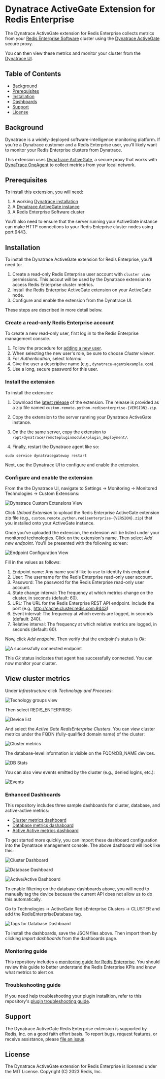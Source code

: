 # Dynatrace ActiveGate Extension for Redis Enterprise

The Dynatrace ActiveGate extension for Redis Enterprise collects metrics from your [Redis Enterprise Software](https://docs.redis.com/latest/rs/) cluster using the [Dynatrace ActiveGate](https://www.dynatrace.com/support/help/setup-and-configuration/dynatrace-activegate) secure proxy.

You can then view these metrics and monitor your cluster from the [Dynatrace UI](https://www.dynatrace.com/support/help/how-to-use-dynatrace/dashboards-and-charts#expand--browse-and-display-dashboards--4).

## Table of Contents

* [Background](#background)
* [Prerequisites](#prerequisites)
* [Installation](#installation)
* [Dashboards](#dashboards)
* [Support](#support)
* [License](#license)

## Background

Dynatrace is a widely-deployed software-intelligence monitoring platform. If you're a Dynatrace customer and a Redis Enterprise user, you'll likely want to monitor your Redis Enterprise clusters from Dynatrace.

This extension uses [DynaTrace ActiveGate](https://www.dynatrace.com/support/help/setup-and-configuration/dynatrace-activegate), a secure proxy that works with [DynaTrace OneAgent](https://www.dynatrace.com/support/help/setup-and-configuration/) to collect metrics from your local network.

## Prerequisites

To install this extension, you will need:

1. A working [Dynatrace installation](https://www.dynatrace.com/support/help/setup-and-configuration/)
2. A [Dynatrace ActiveGate instance](https://www.dynatrace.com/support/help/setup-and-configuration/dynatrace-activegate/)
3. A Redis Enterprise Software cluster

You'll also need to ensure that the server running your ActiveGate instance can make HTTP connections to your Redis Enteprise cluster nodes using port 9443.

## Installation

To install the Dynatrace ActiveGate extension for Redis Enterprise, you'll need to:

1. Create a read-only Redis Enterprise user account with `cluster view` permissions. This accout will be used by the Dynatrace extension to access Redis Enterprise cluster metrics.
1. Install the Redis Enterprise ActiveGate extension on your ActiveGate node.
1. Configure and enable the extension from the Dynatrace UI.

These steps are described in more detail below.

### Create a read-only Redis Enterprise account

To create a new read-only user, first log in to the Redis Enterprise management console.

1. Follow the procedure for [adding a new user](https://docs.redis.com/latest/rs/security/access-control/manage-users/add-users/).
1. When selecting the new user's role, be sure to choose *Cluster viewer*.
1. For *Authentication*, select *Internal*.
1. Give the user a descriptive name (e.g., `dynatrace-agent@example.com`).
1. Use a long, secure password for this user.

### Install the extension

To install the extension:

1. Download the [latest release](https://github.com/redis-field-engineering/dynatrace-activegate-for-redis-enterprise/releases) of the extension. The release is provided as a zip file named `custom.remote.python.redisenterprise-{VERSION}.zip`.

1. Copy the extension to the server running your Dynatrace ActiveGate instance.

1. On the the same server, copy the extension to `/opt/dynatrace/remotepluginmodule/plugin_deployment/`.

1. Finally, restart the Dynatrace agent like so:

```
sudo service dynatracegateway restart
```

Next, use the Dynatrace UI to configure and enable the extension.

### Configure and enable the extension

From the the Dynatrace UI, navigate to Settings -> Monitoring -> Monitored Technologies -> Custom Extensions:

![Dynatrace Custom Extensions View](docs/extension_1.png)

Click *Upload Extension* to upload the Redis Enterprise ActiveGate extension zip file (e.g., `custom.remote.python.redisenterprise-{VERSION}.zip`) that you installed onto your ActiveGate instance.

Once you've uploaded the extension, the extension will be listed under your monitored technologies. Click on the extension's name. Then select *Add new endpoint*. You'll be presented with the following screen:

![Endpoint Configuration View](docs/config_endpoint.png)

Fill in the values as follows:

1. Endpoint name: Any name you'd like to use to identify this endpoint.
1. User: The username for the Redis Enterprise read-only user account.
1. Password: The password for the Redis Enterprise read-only user account.
1. State change interval: The frequency at which metrics change on the cluster, in seconds (default: 60).
1. URL: The URL for the Redis Enterprise REST API endpoint. Include the port (e.g., http://cache.cluster.redis.com:9443)
1. Event interval: The frequency at which events are logged, in seconds (default: 240).
1. Relative interval: The frequency at which relative metrics are logged, in seconds (default: 60).

Now, click *Add endpoint*. Then verify that the endpoint's status is *Ok*:

![A successfully connected endpoint](docs/running_endpoint.png)

This *Ok* status indicates that agent has successfully connected. You can now monitor your cluster.

## View cluster metrics

Under *Infrastructure* click *Technology and Proceses*:

![Techology groups view](docs/technology_group.png)

Then select REDIS_ENTERPRISE:

![Device list](docs/devices.png)

And select the *Active Gate RedisEnterprise Clusters*. You can view cluster metrics under the FQDN (fully-qualified domain name) of the cluster:

![Cluster metrics](docs/cluster_stats.png)

The database-level information is visible on the FQDN:DB_NAME devices.

![DB Stats](docs/bdb_stats.png)

You can also view events emitted by the cluster (e.g., denied logins, etc.):

![Events](docs/events.png)

### Enhanced Dashboards

This repository includes three sample dashboards for cluster, database, and active-active metrics:

* [Cluster metrics dashboard](dashboards/Redis_Enterprise_Overview.json)
* [Database metrics dashaboard](dashboards/Redis_Enterprise_Database.json)
* [Active Active metrics dashboard](dashboards/Redis_Enterprise_Database_Active_Active.json)

To get started more quickly, you can import these dashboard configuration into the Dynatrace management console. The above dashboard will look like this:

![Cluster Dashboard](docs/cluster_dashboard.png)

![Database Dashboard](docs/database_dashboard.png)

![Active/Active Dashboard](docs/active_active_dashboard.png)

To enable filtering on the database dashboards above, you will need to manually tag the device because the current API does not allow us to do this automatically.

Go to Technologies -> ActiveGate RedisEnterprise Clusters -> CLUSTER and add the RedisEnterpriseDatabase tag.

![Tags for Database Dashboard](docs/adding_tags.png)

To install the dashboards, save the JSON files above. Then import them by clicking *Import dashboards* from the dashboards page.

### Monitoring guide

This repository includes a [monitoring guide for Redis Enterprise](docs/RedisEnterpriseSoftwareMonitoringGuide.pdf). You should review this guide to better understand the Redis Enterprise KPIs and know what metrics to alert on.

### Troubleshooting guide

If you need help troubleshooting your plugin installtion, refer to this repository's [plugin troubleshooting guide](docs/TroubleShootingGuide.md).

## Support

The Dynatrace ActiveGate Redis Enterprise extension is supported by Redis, Inc. on a good faith effort basis. To report bugs, request features, or receive assistance, please [file an issue](https://github.com/redis-field-engineering/dynatrace-activegate-for-redis-enterprise/issues).

## License

The Dynatrace ActiveGate extension for Redis Enterprise is licensed under the MIT License. Copyright (C) 2023 Redis, Inc.